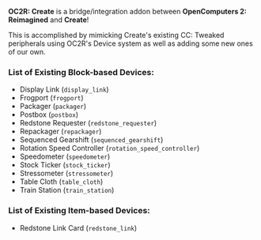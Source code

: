 **OC2R: Create** is a bridge/integration addon between **OpenComputers 2: Reimagined** and **Create**!

This is accomplished by mimicking Create's existing CC: Tweaked peripherals using OC2R's Device system as well as adding some new ones of our own.

### List of Existing Block-based Devices:
- Display Link (`display_link`)
- Frogport (`frogport`)
- Packager (`packager`)
- Postbox (`postbox`)
- Redstone Requester (`redstone_requester`)
- Repackager (`repackager`)
- Sequenced Gearshift (`sequenced_gearshift`)
- Rotation Speed Controller (`rotation_speed_controller`)
- Speedometer (`speedometer`)
- Stock Ticker (`stock_ticker`)
- Stressometer (`stressometer`)
- Table Cloth (`table_cloth`)
- Train Station (`train_station`)

### List of Existing Item-based Devices:
- Redstone Link Card (`redstone_link`)